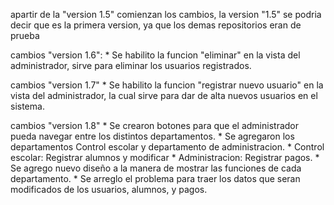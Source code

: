 apartir de la "version 1.5" comienzan los cambios, la version "1.5" se podria decir que es la primera version, ya que los demas repositorios eran de prueba

cambios "version 1.6":
    * Se habilito la funcion "eliminar" en la vista del administrador, sirve para eliminar los usuarios registrados.
    
cambios "version 1.7"
    * Se habilito la funcion "registrar nuevo usuario" en la vista del administrador, la cual sirve para dar de alta nuevos usuarios en el sistema.
    
cambios "version 1.8"
    * Se crearon botones para que el administrador pueda navegar entre los distintos departamentos.
    * Se agregaron los departamentos Control escolar y departamento de administracion.
        * Control escolar: Registrar alumnos y modificar
        * Administracion:  Registrar pagos.
    * Se agrego nuevo diseño a la manera de mostrar las funciones de cada departamento.
    * Se arreglo el problema para traer los datos que seran modificados de los usuarios, alumnos, y pagos.